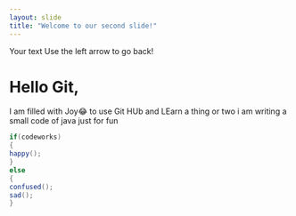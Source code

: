 ```yaml
---
layout: slide
title: "Welcome to our second slide!"
---
```

Your text
Use the left arrow to go back!


# Hello Git,

I am filled with Joy:joy: to use Git HUb and LEarn a thing or two
i am writing a small code of java just for fun 
```java
if(codeworks)
{
happy();
}
else
{
confused();
sad();
}
```
